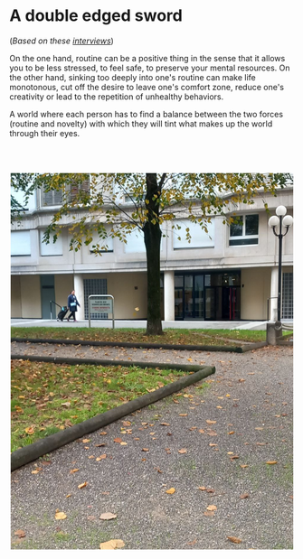 # A double edged sword
(*Based on these [interviews](../process/2022-11-02-observations.md#interviews)*)

On the one hand, routine can be a positive thing in the sense that it allows you to be less stressed, to feel safe, to preserve your mental resources. On the other hand, sinking too deeply into one's routine can make life monotonous, cut off the desire to leave one's comfort zone, reduce one's creativity or lead to the repetition of unhealthy behaviors.

A world where each person has to find a balance between the two forces (routine and novelty) with which they will tint what makes up the world through their eyes.

 

<br><br>
<p align="center">
 <img
  src="../process/images/2022-10-27/falling_leaf.jpg"
  alt="falling leaf"
  style="display: inline-block; margin: 0 auto; width: 500px">
</p>